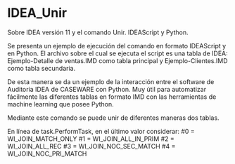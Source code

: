 # IDEA_Unir
Sobre IDEA versión 11 y el comando Unir. IDEAScript y Python.

Se presenta un ejemplo de ejecución del comando en formato IDEAScript y en Python. El archivo sobre el cual se ejecuta el script es una tabla de IDEA: Ejemplo-Detalle de ventas.IMD como tabla principal y Ejemplo-Clientes.IMD como tabla secundaria.

De esta manera se da un ejemplo de la interacción entre el software de Auditoria IDEA de CASEWARE con Python. Muy útil para automatizar fácilmente las diferentes tablas en formato IMD con las herramientas de machine learning que posee Python.

Mediante este comando se puede unir de diferentes maneras dos tablas.

En línea de task.PerformTask, en el último valor considerar:
#0 = WI_JOIN_MATCH_ONLY
#1 = WI_JOIN_ALL_IN_PRIM 
#2 = WI_JOIN_ALL_REC
#3 = WI_JOIN_NOC_SEC_MATCH
#4 = WI_JOIN_NOC_PRI_MATCH
